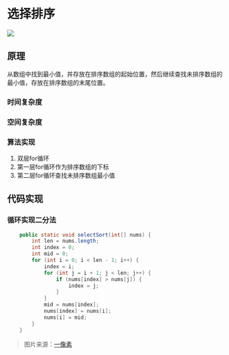选择排序
====

![](https://images2017.cnblogs.com/blog/849589/201710/849589-20171015224719590-1433219824.gif)

原理
----
从数组中找到最小值，并存放在排序数组的起始位置，然后继续查找未排序数组的最小值，存放在排序数组的末尾位置。

### 时间复杂度

### 空间复杂度


### 算法实现
1. 双层for循环
2. 第一层for循环作为排序数组的下标
3. 第二层for循环查找未排序数组最小值

代码实现
----
### 循环实现二分法
```java
	public static void selectSort(int[] nums) {
		int len = nums.length;
		int index = 0;
		int mid = 0;
		for (int i = 0; i < len - 1; i++) {
			index = i;
			for (int j = i + 1; j < len; j++) {
				if (nums[index] > nums[j]) {
					index = j;
				}
			}
			mid = nums[index];
			nums[index] = nums[i];
			nums[i] = mid;
		}
	}
```
  
> 图片来源：[一像素][picture]

[picture]:https://www.cnblogs.com/onepixel/articles/7674659.html
  
